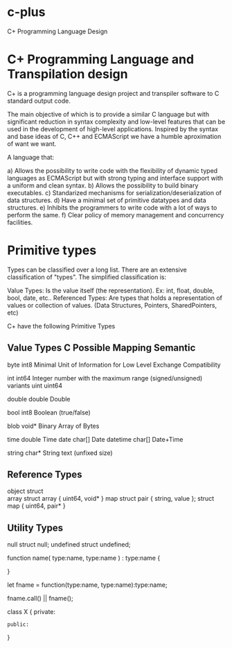 # c-plus
C+ Programming Language Design

C+ Programming Language and Transpilation design
================================================

C+ is a programming language design project and transpiler software to C standard output code.

The main objective of which is to provide a similar C language but with significant reduction in syntax complexity and low-level features that can be used in the development of high-level applications.
Inspired by the syntax and base ideas of C, C++ and ECMAScript we have a humble aproximation of want we want.

A language that:

a) Allows the possibility to write code with the flexibility of dynamic typed languages as ECMAScript but with strong typing and interface support with a uniform and clean syntax.
b) Allows the possibility to build binary executables.
c) Standarized mechanisms for serialization/deserialization of data structures.
d) Have a minimal set of primitive datatypes and data structures.
e) Inhibits the programmers to write code with a lot of ways to perform the same.
f) Clear policy of memory management and concurrency facilities.

Primitive types
===============

Types can be classified over a long list. There are an extensive classification of "types". The simplified classification is:

Value Types: Is the value itself (the representation). Ex: int, float, double, bool, date, etc..
Referenced Types: Are types that holds a representation of values or collection of values. (Data Structures, Pointers, SharedPointers, etc)


C+ have the following Primitive Types

Value Types    		C Possible Mapping		Semantic												
---------------------------------------------------------------------------------------------------------------
byte				int8					Minimal Unit of Information for Low Level Exchange Compatibility

int					int64					Integer number with the maximum range (signed/unsigned) variants
uint				uint64

double				double					Double

bool				int8					Boolean (true/false)

blob				void*					Binary Array of Bytes

time				double 					Time
date 				char[]					Date
datetime			char[]					Date+Time
	
string				char*					String text (unfixed size)


Reference Types
--------------------------------------------------------------------------------------------------------------

object				struct 					
array				struct array { uint64, void* }
map 				struct pair { string, value }; struct map { uint64, pair* }


Utility Types
---------------------------------------------------------------------------------------------------------------
null				struct null;
undefined			struct undefined;



function name( type:name, type:name ) : type:name
{
	
}


let fname = function(type:name, type:name):type:name;

fname.call() || fname();


class X
{
	private:



	public:

	
}




